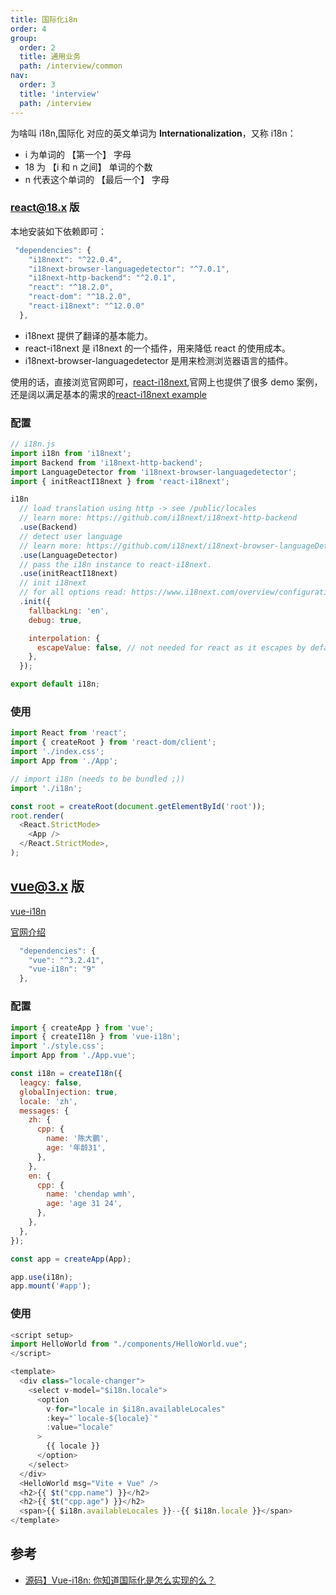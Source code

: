 ```yaml
---
title: 国际化i8n
order: 4
group:
  order: 2
  title: 通用业务
  path: /interview/common
nav:
  order: 3
  title: 'interview'
  path: /interview
---
```


为啥叫 i18n,国际化 对应的英文单词为 **Internationalization**，又称 i18n：

- i 为单词的 【第一个】 字母
- 18 为 【i 和 n 之间】 单词的个数
- n 代表这个单词的 【最后一个】 字母

### react@18.x 版

本地安装如下依赖即可：

```js
 "dependencies": {
    "i18next": "^22.0.4",
    "i18next-browser-languagedetector": "^7.0.1",
    "i18next-http-backend": "^2.0.1",
    "react": "^18.2.0",
    "react-dom": "^18.2.0",
    "react-i18next": "^12.0.0"
  },
```

- i18next 提供了翻译的基本能力。
- react-i18next 是 i18next 的一个插件，用来降低 react 的使用成本。
- i18next-browser-languagedetector 是用来检测浏览器语言的插件。

使用的话，直接浏览官网即可，[react-i18next](https://react.i18next.com/),官网上也提供了很多 demo 案例，还是阔以满足基本的需求的[react-i18next example](https://github.com/i18next/react-i18next/tree/master/example/react)

### 配置

```js
// i18n.js
import i18n from 'i18next';
import Backend from 'i18next-http-backend';
import LanguageDetector from 'i18next-browser-languagedetector';
import { initReactI18next } from 'react-i18next';

i18n
  // load translation using http -> see /public/locales
  // learn more: https://github.com/i18next/i18next-http-backend
  .use(Backend)
  // detect user language
  // learn more: https://github.com/i18next/i18next-browser-languageDetector
  .use(LanguageDetector)
  // pass the i18n instance to react-i18next.
  .use(initReactI18next)
  // init i18next
  // for all options read: https://www.i18next.com/overview/configuration-options
  .init({
    fallbackLng: 'en',
    debug: true,

    interpolation: {
      escapeValue: false, // not needed for react as it escapes by default
    },
  });

export default i18n;
```

### 使用

```js
import React from 'react';
import { createRoot } from 'react-dom/client';
import './index.css';
import App from './App';

// import i18n (needs to be bundled ;))
import './i18n';

const root = createRoot(document.getElementById('root'));
root.render(
  <React.StrictMode>
    <App />
  </React.StrictMode>,
);
```

## vue@3.x 版

[vue-i18n](https://github.com/kazupon/vue-i18n)

[官网介绍](https://vue-i18n.intlify.dev/guide/introduction.html)

```js
  "dependencies": {
    "vue": "^3.2.41",
    "vue-i18n": "9"
  },
```

### 配置

```js
import { createApp } from 'vue';
import { createI18n } from 'vue-i18n';
import './style.css';
import App from './App.vue';

const i18n = createI18n({
  leagcy: false,
  globalInjection: true,
  locale: 'zh',
  messages: {
    zh: {
      cpp: {
        name: '陈大鹏',
        age: '年龄31',
      },
    },
    en: {
      cpp: {
        name: 'chendap wmh',
        age: 'age 31 24',
      },
    },
  },
});

const app = createApp(App);

app.use(i18n);
app.mount('#app');
```

### 使用

```js
<script setup>
import HelloWorld from "./components/HelloWorld.vue";
</script>

<template>
  <div class="locale-changer">
    <select v-model="$i18n.locale">
      <option
        v-for="locale in $i18n.availableLocales"
        :key="`locale-${locale}`"
        :value="locale"
      >
        {{ locale }}
      </option>
    </select>
  </div>
  <HelloWorld msg="Vite + Vue" />
  <h2>{{ $t("cpp.name") }}</h2>
  <h2>{{ $t("cpp.age") }}</h2>
  <span>{{ $i18n.availableLocales }}--{{ $i18n.locale }}</span>
</template>

```

## 参考

- [源码】Vue-i18n: 你知道国际化是怎么实现的么？](https://mp.weixin.qq.com/s/dynff0ttKl2WpM1OWQl7LA)
